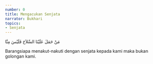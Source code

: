 ```yaml
---
number: 0
title: Mengacukan Senjata
narrator: Bukhari
topics:
- Senjata
---
```


<p lang="ar">
مَنْ حَمَلَ عَلَيْنَا السِّلاَحَ فَلَيْسَ مِنَّا
</p>

Barangsiapa menakut-nakuti dengan senjata kepada kami maka bukan golongan kami.
